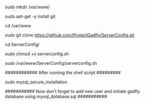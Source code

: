 sudo mkdir /var/www/

sudo apt-get -y install git

cd /var/www

sudo git clone https://github.com/ProjectGadfly/ServerConfig.git

cd ServerConfig/

sudo chmod +x serverconfig.sh

sudo /var/www/ServerConfig/serverconfig.sh



############ After running the shell script #########

sudo mysql_secure_installation

########### Now don't forget to add new user and initiate gadfly database using mysql_database.sql ###########
